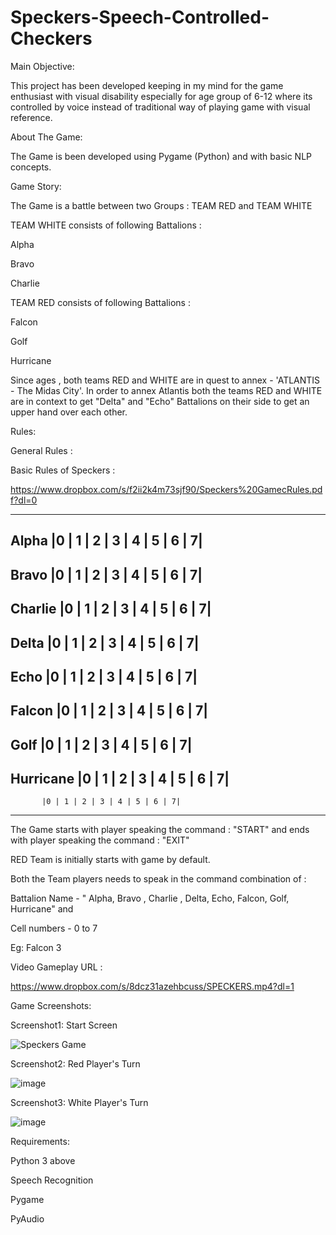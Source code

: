# Speckers-Speech-Controlled-Checkers
Main Objective:

This project has been developed keeping in my mind for the game enthusiast with visual disability especially for age group of 6-12 where its controlled by voice instead of traditional way of playing game with visual reference.

About The Game:

The Game is been developed using Pygame (Python) and with basic NLP concepts. 

Game Story:

The Game is a battle between two Groups : TEAM RED and TEAM WHITE 

TEAM WHITE consists of following Battalions : 

Alpha 

Bravo 

Charlie 

TEAM RED consists of following Battalions : 

Falcon 

Golf 

Hurricane 

Since ages , both teams RED and WHITE are in quest to annex - 'ATLANTIS - The Midas City'. In order to annex Atlantis both the teams RED and WHITE are in context to get "Delta" and "Echo" Battalions on their side to get an upper hand over each other.

Rules:

General Rules :

Basic Rules of Speckers : 

https://www.dropbox.com/s/f2ii2k4m73sjf90/Speckers%20GamecRules.pdf?dl=0

------------------------------------------
Alpha      |0 | 1 | 2 | 3 | 4 | 5 | 6 | 7|
  ----------------------------------------
Bravo      |0 | 1 | 2 | 3 | 4 | 5 | 6 | 7|
  ----------------------------------------
Charlie    |0 | 1 | 2 | 3 | 4 | 5 | 6 | 7|
  ----------------------------------------
Delta      |0 | 1 | 2 | 3 | 4 | 5 | 6 | 7|
  ----------------------------------------
Echo       |0 | 1 | 2 | 3 | 4 | 5 | 6 | 7|
  ----------------------------------------
Falcon     |0 | 1 | 2 | 3 | 4 | 5 | 6 | 7|
  ----------------------------------------
Golf       |0 | 1 | 2 | 3 | 4 | 5 | 6 | 7|
  ----------------------------------------
Hurricane  |0 | 1 | 2 | 3 | 4 | 5 | 6 | 7|
------------------------------------------
           |0 | 1 | 2 | 3 | 4 | 5 | 6 | 7|
------------------------------------------

The Game starts with player speaking the command : "START" and ends with player speaking the command : "EXIT"

RED Team is initially starts with game by default. 

Both the Team players needs to speak in the command combination of :

Battalion Name - " Alpha, Bravo , Charlie , Delta, Echo, Falcon, Golf, Hurricane" and

Cell numbers - 0 to 7

Eg: Falcon 3


Video Gameplay URL : 

https://www.dropbox.com/s/8dcz31azehbcuss/SPECKERS.mp4?dl=1
 
Game Screenshots:

Screenshot1: Start Screen 

![Speckers Game](https://user-images.githubusercontent.com/101986611/212497273-f230c245-de04-4e9d-a0a0-b3f49531e745.png)

Screenshot2: Red Player's Turn 

![image](https://user-images.githubusercontent.com/101986611/212497480-b1097ee2-1f2f-4aaf-86c3-2b84aae6f0ab.png)

Screenshot3: White Player's Turn

![image](https://user-images.githubusercontent.com/101986611/212497503-7ccb2db7-9008-45e1-85d9-d5f24a53279d.png)


Requirements:

Python 3 above 

Speech Recognition

Pygame

PyAudio

